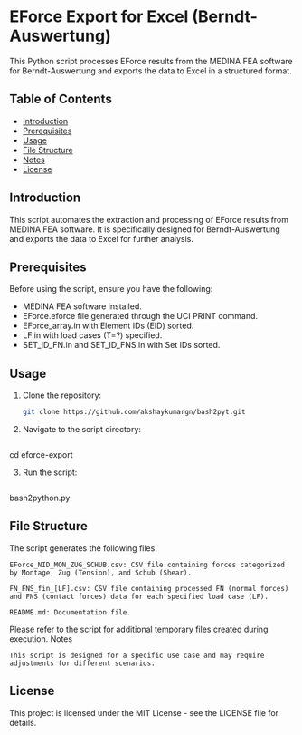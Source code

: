 # EForce Export for Excel (Berndt-Auswertung)

This Python script processes EForce results from the MEDINA FEA software for Berndt-Auswertung and exports the data to Excel in a structured format.

## Table of Contents

- [Introduction](#introduction)
- [Prerequisites](#prerequisites)
- [Usage](#usage)
- [File Structure](#file-structure)
- [Notes](#notes)
- [License](#license)

## Introduction

This script automates the extraction and processing of EForce results from MEDINA FEA software. It is specifically designed for Berndt-Auswertung and exports the data to Excel for further analysis.

## Prerequisites

Before using the script, ensure you have the following:

- MEDINA FEA software installed.
- EForce.eforce file generated through the UCI PRINT command.
- EForce_array.in with Element IDs (EID) sorted.
- LF.in with load cases (T=?) specified.
- SET_ID_FN.in and SET_ID_FNS.in with Set IDs sorted.

## Usage

1. Clone the repository:

   ```bash
   git clone https://github.com/akshaykumargn/bash2pyt.git

2. Navigate to the script directory:

   ```bash
cd eforce-export

3. Run the script:

   ```bash
bash2python.py

## File Structure

The script generates the following files:

    EForce_NID_MON_ZUG_SCHUB.csv: CSV file containing forces categorized by Montage, Zug (Tension), and Schub (Shear).

    FN_FNS_fin_[LF].csv: CSV file containing processed FN (normal forces) and FNS (contact forces) data for each specified load case (LF).

    README.md: Documentation file.

Please refer to the script for additional temporary files created during execution.
Notes

    This script is designed for a specific use case and may require adjustments for different scenarios.

## License

This project is licensed under the MIT License - see the LICENSE file for details.
